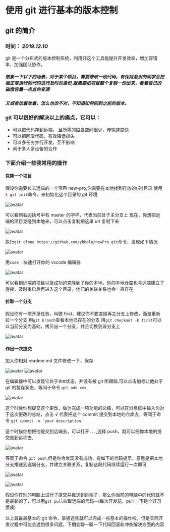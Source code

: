 # 使用 git 进行基本的版本控制

## git 的简介

### 时间： _2019.12.10_

git 是一个分布式的版本控制系统，利用好这个工具能提升开发效率，增加容错率，加强团队协作。

##### 想象一下以下的场景，对于某个项目，需要修改一段代码，有保险意识的同学会把能正常运行的代码进行及时的备份,就需要把项目整个复制一份出来，看着自己的磁盘容量一点点的变满

##### 又或者改着改着，怎么也改不对，不知道如何回到之前的版本。

### git 可以很好的解决以上的痛点，它可以：

- 可以把代码存到远端， 且所需的磁盘空间很少，传输速度快
- 可以把回滚代码，有效降低损失
- 可以多任务并行开发，互不影响
- 利于多人多设备的合作

### 下面介绍一些我常用的操作

#### 克隆一个项目

假设你需要拉去远端的一个项目 new-pro,你需要在本地找到存放的(空)目录
使用`λ git init`命令，来初始化这个目录的 git 环境

![avatar](http://112.124.56.144/images/tech/1/1.bmp)

可以看到右边括号中有 master 的字样，代表当前处于主分支上
现在，你想把远端的项目克隆到本地来，可以点击复制把这串 url 复制下来

![avatar](http://112.124.56.144/images/tech/1/2.bmp)

执行`git clone https://github.com/ykbolo/newPro.git`命令，发现如下情况

![avatar](http://112.124.56.144/images/tech/1/3.bmp)

用`code .`快速打开你的 vscode 编辑器

![avatar](http://112.124.56.144/images/tech/1/4.bmp)

可以看到远端的项目以及成功的克隆到了你的本地，你的本地仓库也与远端建立了连接，及时重启后再进入这个目录，他们的关联关系也会一直存在

#### 拉取一个分支

假设你有一项开发任务，叫做 first，建议你不要直接再主分支上修改，而是重新拉一个分支
用`git branch`查看本地已存在的分支
用`git checkout -b first`可以以当前分支为基础，拷贝出一个分支，并且切换到该分支上

![avatar](http://112.124.56.144/images/tech/1/5.bmp)

#### 作出一次提交

加入你相对 readme.md 文件修改一下，保存

![avatar](http://112.124.56.144/images/tech/1/6.bmp)
![avatar](http://112.124.56.144/images/tech/1/7.bmp)

在编辑器中可以发现它处于`更改`状态，并没有被 git 所跟踪,可以点击加号让他处于 git 的暂存状态，等同于命令 `git add xxx`

![avatar](http://112.124.56.144/images/tech/1/8.bmp)

这个时候你想提交这个更改，做为完成一项功能的总结，可以在消息框中输入你对于这次更改的总结，点击 √ 代表把这个 commit 提交到本地的仓库去，等同于命令 `git commit -m 'your description'`

这个时候你想把他提交到远端去，可以打开`...`,选择 push，就可以把你本地的提交推到远程去,

![avatar](http://112.124.56.144/images/tech/1/9.bmp)

等同于命令 `git push`,但是你会发现没有成功，有如下的代码提示，意思是把本地分支推送到远端分支，并建立关联关系，复制这段代码继续运行一次即可

![avatar](http://112.124.56.144/images/tech/1/10.bmp)

![avatar](http://112.124.56.144/images/tech/1/11.bmp)

假设你在别的电脑上进行了提交并推送到远端了，那么你当前的电脑中的代码就不是最新的了，可以用`git pull`拉取远端的代码--(每次开发前，pull 一下是个好习惯噢)

以上最最最基本的 git 命令，掌握这些就可以完成一些基本的操作啦，但是实际开发过程中可能会遇到很多问题，下期会聊一聊一下代码回滚和冲突解决方面的内容
